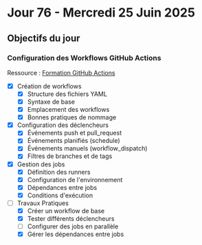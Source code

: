 # Jour 76 - Mercredi 25 Juin 2025

## Objectifs du jour

### Configuration des Workflows GitHub Actions

Ressource : [Formation GitHub Actions](https://github.com/HachemiH/formation-github-actions)

- [X] Création de workflows
  - [X] Structure des fichiers YAML
  - [X] Syntaxe de base
  - [X] Emplacement des workflows
  - [X] Bonnes pratiques de nommage

- [X] Configuration des déclencheurs
  - [X] Événements push et pull_request
  - [X] Événements planifiés (schedule)
  - [X] Événements manuels (workflow_dispatch)
  - [X] Filtres de branches et de tags

- [X] Gestion des jobs
  - [X] Définition des runners
  - [X] Configuration de l'environnement
  - [X] Dépendances entre jobs
  - [X] Conditions d'exécution

- [ ] Travaux Pratiques
  - [X] Créer un workflow de base
  - [X] Tester différents déclencheurs
  - [ ] Configurer des jobs en parallèle
  - [X] Gérer les dépendances entre jobs 